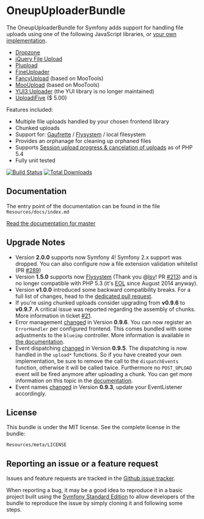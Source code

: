 OneupUploaderBundle
===================

The OneupUploaderBundle for Symfony adds support for handling file uploads using one of the following JavaScript libraries, or [your own implementation](https://github.com/1up-lab/OneupUploaderBundle/blob/master/Resources/doc/custom_uploader.md).

* [Dropzone](http://www.dropzonejs.com/)
* [jQuery File Upload](http://blueimp.github.io/jQuery-File-Upload/)
* [Plupload](http://www.plupload.com/)
* [FineUploader](http://fineuploader.com/)
* [FancyUpload](http://digitarald.de/project/fancyupload/) (based on MooTools)
* [MooUpload](https://github.com/juanparati/MooUpload) (based on MooTools)
* [YUI3 Uploader](http://yuilibrary.com/yui/docs/uploader/) (the YUI library is no longer maintained)
* [UploadiFive](http://www.uploadify.com/) ($ 5.00)


Features included:

* Multiple file uploads handled by your chosen frontend library
* Chunked uploads
* Support for: [Gaufrette](https://github.com/KnpLabs/Gaufrette) / [Flysystem](https://github.com/thephpleague/flysystem) / local filesystem
* Provides an orphanage for cleaning up orphaned files
* Supports [Session upload progress & cancelation of uploads](http://php.net/manual/en/session.upload-progress.php) as of PHP 5.4
* Fully unit tested

[![Build Status](https://travis-ci.org/1up-lab/OneupUploaderBundle.png?branch=master)](https://travis-ci.org/1up-lab/OneupUploaderBundle)
[![Total Downloads](https://poser.pugx.org/oneup/uploader-bundle/d/total.png)](https://packagist.org/packages/oneup/uploader-bundle)

Documentation
-------------

The entry point of the documentation can be found in the file `Resources/docs/index.md`

[Read the documentation for master](https://github.com/1up-lab/OneupUploaderBundle/blob/master/Resources/doc/index.md)

Upgrade Notes
-------------
* Version **2.0.0** supports now Symfony 4! Symfony 2.x support was dropped. You can also configure now a file extension validation whitelist (PR [#289](https://github.com/1up-lab/OneupUploaderBundle/pull/289))
* Version **1.5.0** supports now [Flysystem](https://github.com/1up-lab/OneupFlysystemBundle) (Thank you @[lsv](https://github.com/lsv)! PR [#213](https://github.com/1up-lab/OneupUploaderBundle/pull/213)) and is no longer compatible with PHP 5.3 (it's [EOL](http://php.net/eol.php) since August 2014 anyway).
* Version **v1.0.0** introduced some backward compatibility breaks. For a full list of changes, head to the [dedicated pull request](https://github.com/1up-lab/OneupUploaderBundle/pull/57).
* If you're using chunked uploads consider upgrading from **v0.9.6** to **v0.9.7**. A critical issue was reported regarding the assembly of chunks. More information in ticket [#21](https://github.com/1up-lab/OneupUploaderBundle/issues/21#issuecomment-21560320).
* Error management [changed](https://github.com/1up-lab/OneupUploaderBundle/pull/25) in Version **0.9.6**. You can now register an `ErrorHandler` per configured frontend. This comes bundled with some adjustments to the `blueimp` controller. More information is available in [the documentation](https://github.com/1up-lab/OneupUploaderBundle/blob/master/Resources/doc/custom_error_handler.md).
* Event dispatching [changed](https://github.com/1up-lab/OneupUploaderBundle/commit/a408548b241f47af3539b2137c1817a21a51fde9) in Version **0.9.5**. The dispatching is now handled in the `upload*` functions. So if you have created your own implementation, be sure to remove the call to the `dispatchEvents` function, otherwise it will be called twice. Furthermore no `POST_UPLOAD` event will be fired anymore after uploading a chunk. You can get more information on this topic in the [documentation](https://github.com/1up-lab/OneupUploaderBundle/blob/master/Resources/doc/custom_logic.md#using-chunked-uploads).
* Event names [changed](https://github.com/1up-lab/OneupUploaderBundle/commit/f5d5fe4b6f7b9a04ce633acbc9c94a2dd0e0d6be) in Version **0.9.3**, update your EventListener accordingly.

License
-------

This bundle is under the MIT license. See the complete license in the bundle:

    Resources/meta/LICENSE

Reporting an issue or a feature request
---------------------------------------

Issues and feature requests are tracked in the [Github issue tracker](https://github.com/1up-lab/OneupUploaderBundle/issues).

When reporting a bug, it may be a good idea to reproduce it in a basic project
built using the [Symfony Standard Edition](https://github.com/symfony/symfony-standard)
to allow developers of the bundle to reproduce the issue by simply cloning it
and following some steps.
